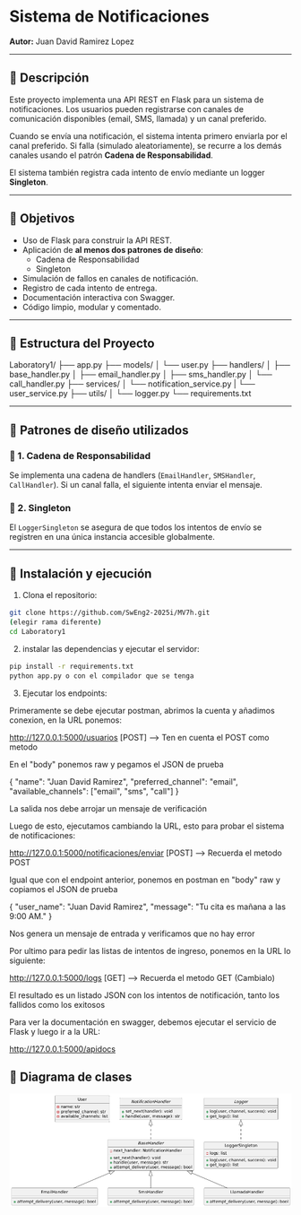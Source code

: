 # Sistema de Notificaciones

**Autor:** Juan David Ramirez Lopez

---

## 📘 Descripción

Este proyecto implementa una API REST en Flask para un sistema de notificaciones. Los usuarios pueden registrarse con canales de comunicación disponibles (email, SMS, llamada) y un canal preferido.

Cuando se envía una notificación, el sistema intenta primero enviarla por el canal preferido. Si falla (simulado aleatoriamente), se recurre a los demás canales usando el patrón **Cadena de Responsabilidad**.

El sistema también registra cada intento de envío mediante un logger **Singleton**.

---

## 🎯 Objetivos

- Uso de Flask para construir la API REST.
- Aplicación de **al menos dos patrones de diseño**:
  - Cadena de Responsabilidad
  - Singleton
- Simulación de fallos en canales de notificación.
- Registro de cada intento de entrega.
- Documentación interactiva con Swagger.
- Código limpio, modular y comentado.

---

## 🧱 Estructura del Proyecto

Laboratory1/
├── app.py
├── models/
│ └── user.py
├── handlers/
│ ├── base_handler.py
│ ├── email_handler.py
│ ├── sms_handler.py
│ └── call_handler.py
├── services/
│ └── notification_service.py
| └── user_service.py
├── utils/
│ └── logger.py
└── requirements.txt

---

## 🔁 Patrones de diseño utilizados

### 🔗 1. Cadena de Responsabilidad

Se implementa una cadena de handlers (`EmailHandler`, `SMSHandler`, `CallHandler`). Si un canal falla, el siguiente intenta enviar el mensaje.

### 🧩 2. Singleton

El `LoggerSingleton` se asegura de que todos los intentos de envío se registren en una única instancia accesible globalmente.

---

## 🚀 Instalación y ejecución

1. Clona el repositorio:

```bash
git clone https://github.com/SwEng2-2025i/MV7h.git
(elegir rama diferente)
cd Laboratory1
```

2. instalar las dependencias y ejecutar el servidor:

```bash
pip install -r requirements.txt
python app.py o con el compilador que se tenga
```

3. Ejecutar los endpoints:

Primeramente se debe ejecutar postman, abrimos la cuenta y añadimos conexion, en la URL ponemos:

http://127.0.0.1:5000/usuarios [POST] --> Ten en cuenta el POST como metodo

En el "body" ponemos raw y pegamos el JSON de prueba

{
  "name": "Juan David Ramirez",
  "preferred_channel": "email",
  "available_channels": ["email", "sms", "call"]
}

La salida nos debe arrojar un mensaje de verificación

Luego de esto, ejecutamos cambiando la URL, esto para probar el sistema de notificaciones:

http://127.0.0.1:5000/notificaciones/enviar [POST] --> Recuerda el metodo POST

Igual que con el endpoint anterior, ponemos en postman en "body" raw y copiamos el JSON de prueba

{
  "user_name": "Juan David Ramirez",
  "message": "Tu cita es mañana a las 9:00 AM."
}

Nos genera un mensaje de entrada y verificamos que no hay error

Por ultimo para pedir las listas de intentos de ingreso, ponemos en la URL lo siguiente:

http://127.0.0.1:5000/logs [GET] --> Recuerda el metodo GET (Cambialo)

El resultado es un listado JSON con los intentos de notificación, tanto los fallidos como los exitosos

Para ver la documentación en swagger, debemos ejecutar el servicio de Flask y luego ir a la URL:

http://127.0.0.1:5000/apidocs

## 📘 Diagrama de clases

![Diagrama de Clases](assets/DiagramaDeClasesLab1.png)
